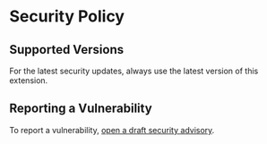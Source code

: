 # Security Policy

## Supported Versions

For the latest security updates, always use the latest version of this extension.

## Reporting a Vulnerability

To report a vulnerability, [open a draft security advisory](https://github.com/RyanLua/ClassroomDarkMode/security/advisories/new).

